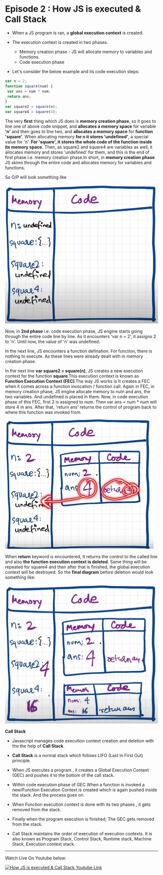 # Episode 2 : How JS is executed & Call Stack

* When a JS program is ran, a **global execution context** is created.

* The execution context is created in two phases.
  * Memory creation phase - JS will allocate memory to variables and functions.
  * Code execution phase

* Let's consider the below example and its code execution steps:
```js
var n = 2;
function square(num) {
 var ans = num * num;
 return ans;
}
var square2 = square(n);
var square4 = square(4);
```
The very **first** thing which JS does is **memory creation phase**, so it goes to line one of above code snippet, and **allocates a memory space** for variable **'n'** and then goes to line two, and **allocates a memory space** for **function 'square'**. When allocating memory **for n it stores 'undefined'**, a special value for 'n'. **For 'square', it stores the whole code of the function inside its memory space.** Then, as square2 and square4 are variables as well, it allocates memory and stores 'undefined' for them, and this is the end of first phase i.e. memory creation phase.In short, in **memory creation phase** JS skims through the entire code and allocates memory for variables and functions.

So O/P will look something like

![Execution Context Phase 1](../assets/phase1.jpg "Execution Context")

Now, in **2nd phase** i.e. code execution phase, JS engine starts going through the entire code line by line. As it encounters 'var n = 2', it assigns 2 to 'n'. Until now, the value of 'n' was undefined. 

In the next line, JS encounters a function defination. For function, there is nothing to execute. As these lines were already dealt with in memory creation phase.

In the next line **var square2 = square(n)**, JS creates a new execution context for the function **square**.This execution context is known as **Function Execution Context (FEC)**.The way JS works is It creates a FEC when it comes across a function invocation / function call. Again in FEC, in memory creation phase, JS engine allocate memory to num and ans, the two variables. And undefined is placed in them. Now, in code execution phase of this FEC, first 2 is assigned to num. Then var ans = num * num will store 4 in ans. After that, 'return ans' returns the control of program back to where this function was invoked from.

![Execution Context Phase 2](../assets/phase2.jpg "Execution Context")

When **return** keyword is encountered, It returns the control to the called line and also **the function execution context is deleted**.
Same thing will be repeated for square4 and then after that is finished, the global execution context will be destroyed.
So the **final diagram** before deletion would look something like:

![Execution Context Phase 2](../assets/final_execution_context.jpg "Execution Context")

**Call Stack**

* Javascript manages code execution context creation and deletion with the the help of **Call Stack**.

* **Call Stack** is a normal stack which follows LIFO (Last In First Out) principle.

* When JS executes a program , it creates a Global Execution Context (GEC) and pushes it to the bottom of the call stack.

* Within code execution phase of GEC When a function is invoked a new/Function Execution Context is created which is again pushed inside the stack. And the process goes on.

* When Function execution context is done with its two phases , it gets removed from the stack.

* Finally when the program execution is finished, The GEC gets removed from the stack.

* Call Stack maintains the order of execution of execution contexts. It is also known as Program Stack, Control Stack, Runtime stack, Machine Stack, Execution context stack.

<hr>

Watch Live On Youtube below:

<a href="https://www.youtube.com/watch?v=iLWTnMzWtj4&t=1s&ab_channel=AkshaySaini" target="_blank"><img src="https://img.youtube.com/vi/iLWTnMzWtj4/0.jpg" width="750"
alt="How JS is executed & Call Stack Youtube Link"/></a>
